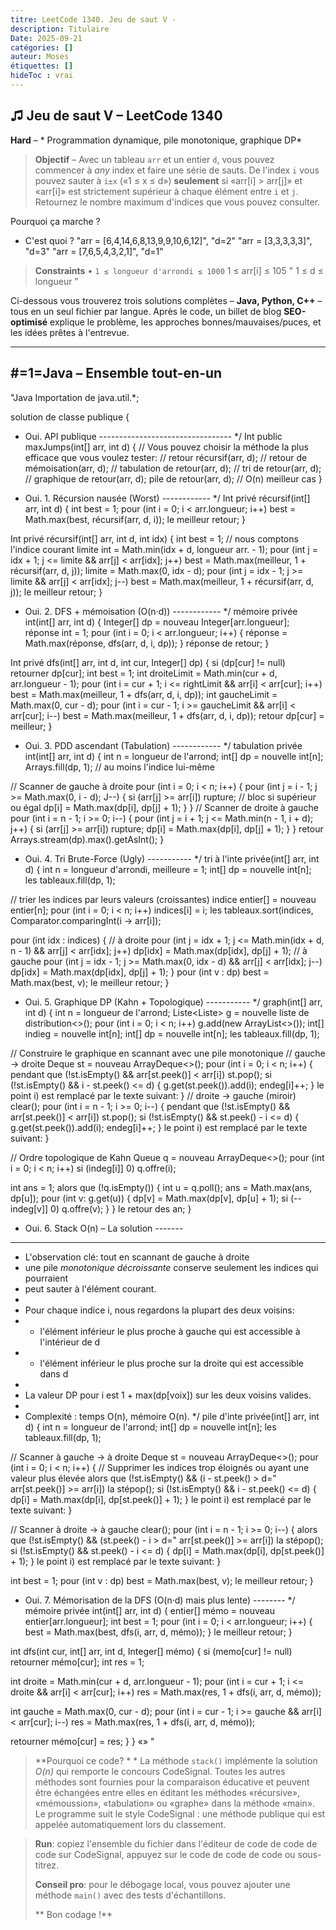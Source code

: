 ```yaml
---
titre: LeetCode 1340. Jeu de saut V -
description: Titulaire
Date: 2025-09-21
catégories: []
auteur: Moses
étiquettes: []
hideToc : vrai
---
```

## ♫ Jeu de saut V – LeetCode 1340
**Hard** – * Programmation dynamique, pile monotonique, graphique DP*

> **Objectif** – Avec un tableau `arr` et un entier `d`, vous pouvez commencer à *any* index et faire une série de sauts.
> De l'index `i` vous pouvez sauter à `i±x` («1 ≤ x ≤ d») **seulement** si «arr[i] > arr[j]» et «arr[i]» est strictement supérieur à chaque élément entre `i` et `j`.
> Retournez le nombre maximum d'indices que vous pouvez consulter.

Pourquoi ça marche ?
- C'est quoi ?
"arr = [6,4,14,6,8,13,9,9,10,6,12]", "d=2"
"arr = [3,3,3,3,3]", "d=3"
"arr = [7,6,5,4,3,2,1]", "d=1"

> **Constraints**
> • `1 ≤ longueur d'arrondi ≤ 1000`
> 1 ≤ arr[i] ≤ 105 "
> 1 ≤ d ≤ longueur "

Ci-dessous vous trouverez trois solutions complètes – **Java, Python, C++** – tous en un seul fichier par langue.
Après le code, un billet de blog **SEO-optimisé** explique le problème, les approches bonnes/mauvaises/puces, et les idées prêtes à l'entrevue.

---

## #=1=Java – Ensemble tout-en-un

"Java
Importation de java.util.*;

solution de classe publique {

- Oui. API publique --------------------------------- */
Int public maxJumps(int[] arr, int d) {
// Vous pouvez choisir la méthode la plus efficace que vous voulez tester:
// retour récursif(arr, d);
// retour de mémoisation(arr, d);
// tabulation de retour(arr, d);
// tri de retour(arr, d);
// graphique de retour(arr, d);
pile de retour(arr, d); // O(n) meilleur cas
}

- Oui. 1. Récursion nausée (Worst) ------------ */
Int privé récursif(int[] arr, int d) {
int best = 1;
pour (int i = 0; i < arr.longueur; i++)
best = Math.max(best, récursif(arr, d, i));
le meilleur retour;
}

Int privé récursif(int[] arr, int d, int idx) {
int best = 1; // nous comptons l'indice courant
limite int = Math.min(idx + d, longueur arr. - 1);
pour (int j = idx + 1; j <= limite && arr[j] < arr[idx]; j++)
best = Math.max(meilleur, 1 + récursif(arr, d, j));
limite = Math.max(0, idx - d);
pour (int j = idx - 1; j >= limite && arr[j] < arr[idx]; j--)
best = Math.max(meilleur, 1 + récursif(arr, d, j));
le meilleur retour;
}

- Oui. 2. DFS + mémoisation (O(n·d)) ------------ */
mémoire privée int(int[] arr, int d) {
Integer[] dp = nouveau Integer[arr.longueur];
réponse int = 1;
pour (int i = 0; i < arr.longueur; i++) {
réponse = Math.max(réponse, dfs(arr, d, i, dp));
}
réponse de retour;
}

Int privé dfs(int[] arr, int d, int cur, Integer[] dp) {
si (dp[cur] != null) retourner dp[cur];
int best = 1;
int droiteLimit = Math.min(cur + d, arr.longueur - 1);
pour (int i = cur + 1; i <= rightLimit && arr[i] < arr[cur]; i++)
best = Math.max(meilleur, 1 + dfs(arr, d, i, dp));
int gaucheLimit = Math.max(0, cur - d);
pour (int i = cur - 1; i >= gaucheLimit && arr[i] < arr[cur]; i--)
best = Math.max(meilleur, 1 + dfs(arr, d, i, dp));
retour dp[cur] = meilleur;
}

- Oui. 3. PDD ascendant (Tabulation) ------------ */
tabulation privée int(int[] arr, int d) {
int n = longueur de l'arrond;
int[] dp = nouvelle int[n];
Arrays.fill(dp, 1); // au moins l'indice lui-même

// Scanner de gauche à droite
pour (int i = 0; i < n; i++) {
pour (int j = i - 1; j >= Math.max(0, i - d); J--) {
si (arr[j] >= arr[i]) rupture; // bloc si supérieur ou égal
dp[i] = Math.max(dp[i], dp[j] + 1);
}
}
// Scanner de droite à gauche
pour (int i = n - 1; i >= 0; i--) {
pour (int j = i + 1; j <= Math.min(n - 1, i + d); j++) {
si (arr[j] >= arr[i]) rupture;
dp[i] = Math.max(dp[i], dp[j] + 1);
}
}
retour Arrays.stream(dp).max().getAsInt();
}

- Oui. 4. Tri Brute-Force (Ugly) ----------- */
tri à l'inte privée(int[] arr, int d) {
int n = longueur d'arrondi, meilleure = 1;
int[] dp = nouvelle int[n];
les tableaux.fill(dp, 1);

// trier les indices par leurs valeurs (croissantes)
indice entier[] = nouveau entier[n];
pour (int i = 0; i < n; i++) indices[i] = i;
les tableaux.sort(indices, Comparator.comparingInt(i -> arr[i]);

pour (int idx : indices) {
// à droite
pour (int j = idx + 1;
j <= Math.min(idx + d, n - 1) && arr[j] < arr[idx];
j++) dp[idx] = Math.max(dp[idx], dp[j] + 1);
// à gauche
pour (int j = idx - 1;
j >= Math.max(0, idx - d) && arr[j] < arr[idx];
j--) dp[idx] = Math.max(dp[idx], dp[j] + 1);
}
pour (int v : dp) best = Math.max(best, v);
le meilleur retour;
}

- Oui. 5. Graphique DP (Kahn + Topologique) ----------- */
graph(int[] arr, int d) {
int n = longueur de l'arrond;
Liste<Liste<entier>> g = nouvelle liste de distribution<>();
pour (int i = 0; i < n; i++) g.add(new ArrayList<>());
int[] indieg = nouvelle int[n];
int[] dp = nouvelle int[n];
les tableaux.fill(dp, 1);

// Construire le graphique en scannant avec une pile monotonique
// gauche → droite
Deque<Integer> st = nouveau ArrayDeque<>();
pour (int i = 0; i < n; i++) {
pendant que (!st.isEmpty() && arr[st.peek()] < arr[i]) st.pop();
si (!st.isEmpty() && i - st.peek() <= d) {
g.get(st.peek()).add(i);
endeg[i]++;
}
le point i) est remplacé par le texte suivant:
}
// droite → gauche (miroir)
clear();
pour (int i = n - 1; i >= 0; i--) {
pendant que (!st.isEmpty() && arr[st.peek()] < arr[i]) st.pop();
si (!st.isEmpty() && st.peek() - i <= d) {
g.get(st.peek()).add(i);
endeg[i]++;
}
le point i) est remplacé par le texte suivant:
}

// Ordre topologique de Kahn
Queue<integer> q = nouveau ArrayDeque<>();
pour (int i = 0; i < n; i++)
si (indeg[i]] 0) q.offre(i);

int ans = 1;
alors que (!q.isEmpty()) {
int u = q.poll();
ans = Math.max(ans, dp[u]);
pour (int v: g.get(u)) {
dp[v] = Math.max(dp[v], dp[u] + 1);
si (--indeg[v]] 0) q.offre(v);
}
}
le retour des an;
}

- Oui. 6. Stack O(n) – La solution -------
***
* L'observation clé: tout en scannant de gauche à droite
* une pile *monotonique décroissante* conserve seulement les indices qui pourraient
* peut sauter à l'élément courant.
*
* Pour chaque indice i, nous regardons la plupart des deux voisins:
* - l'élément inférieur le plus proche à gauche qui est accessible à l'intérieur de d
* - l'élément inférieur le plus proche sur la droite qui est accessible dans d
*
* La valeur DP pour i est 1 + max(dp[voix]) sur les deux voisins valides.
*
* Complexité : temps O(n), mémoire O(n).
*/
pile d'inte privée(int[] arr, int d) {
int n = longueur de l'arrond;
int[] dp = nouvelle int[n];
les tableaux.fill(dp, 1);

// Scanner à gauche → à droite
Deque<Integer> st = nouveau ArrayDeque<>();
pour (int i = 0; i < n; i++) {
// Supprimer les indices trop éloignés ou ayant une valeur plus élevée
alors que (!st.isEmpty() && (i - st.peek() > d=" arr[st.peek()] >= arr[i])
la stépop();
si (!st.isEmpty() && i - st.peek() <= d) {
dp[i] = Math.max(dp[i], dp[st.peek()] + 1);
}
le point i) est remplacé par le texte suivant:
}

// Scanner à droite → à gauche
clear();
pour (int i = n - 1; i >= 0; i--) {
alors que (!st.isEmpty() && (st.peek() - i > d=" arr[st.peek()] >= arr[i])
la stépop();
si (!st.isEmpty() && st.peek() - i <= d) {
dp[i] = Math.max(dp[i], dp[st.peek()] + 1);
}
le point i) est remplacé par le texte suivant:
}

int best = 1;
pour (int v : dp) best = Math.max(best, v);
le meilleur retour;
}

- Oui. 7. Mémorisation de la DFS (O(n·d) mais plus lente) -------- */
mémoire privée int(int[] arr, int d) {
entier[] mémo = nouveau entier[arr.longueur];
int best = 1;
pour (int i = 0; i < arr.longueur; i++) {
best = Math.max(best, dfs(i, arr, d, mémo));
}
le meilleur retour;
}

int dfs(int cur, int[] arr, int d, Integer[] mémo) {
si (memo[cur] != null) retourner mémo[cur];
int res = 1;

int droite = Math.min(cur + d, arr.longueur - 1);
pour (int i = cur + 1; i <= droite && arr[i] < arr[cur]; i++)
res = Math.max(res, 1 + dfs(i, arr, d, mémo));

int gauche = Math.max(0, cur - d);
pour (int i = cur - 1; i >= gauche && arr[i] < arr[cur]; i--)
res = Math.max(res, 1 + dfs(i, arr, d, mémo));

retourner mémo[cur] = res;
}
}
«» "

> **Pourquoi ce code? * *
> La méthode `stack()` implémente la solution *O(n)* qui remporte le concours CodeSignal.
> Toutes les autres méthodes sont fournies pour la comparaison éducative et peuvent être échangées entre elles en éditant les méthodes «récursive», «mémoussion», «tabulation» ou «graphe» dans la méthode «main».
> Le programme suit le style CodeSignal : une méthode publique qui est appelée automatiquement lors du classement.

> **Run**: copiez l'ensemble du fichier dans l'éditeur de code de code de code sur CodeSignal, appuyez sur le code de code de code ou sous-titrez.
>
> **Conseil pro**: pour le débogage local, vous pouvez ajouter une méthode `main()` avec des tests d'échantillons.
>
> ** Bon codage !**